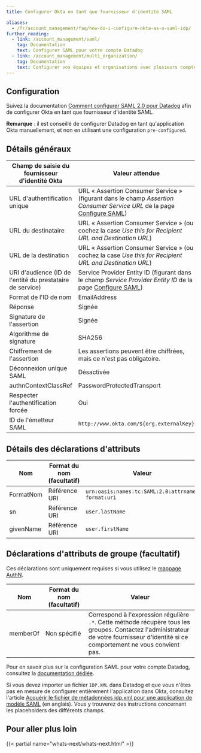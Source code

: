```yaml
---
title: Configurer Okta en tant que fournisseur d'identité SAML

aliases:
  - /fr/account_management/faq/how-do-i-configure-okta-as-a-saml-idp/
further_reading:
  - link: /account_management/saml/
    tag: Documentation
    text: Configurer SAML pour votre compte Datadog
  - link: /account_management/multi_organization/
    tag: Documentation
    text: Configurer vos équipes et organisations avec plusieurs comptes
---
```

## Configuration

Suivez la documentation [Comment configurer SAML 2.0 pour Datadog][1] afin de configurer Okta en tant que fournisseur d'identité SAML.

**Remarque** : il est conseillé de configurer Datadog en tant qu'application Okta manuellement, et non en utilisant une configuration `pre-configured`.

## Détails généraux

| Champ de saisie du fournisseur d'identité Okta        | Valeur attendue                                                                                                                 |
|-----------------------------|--------------------------------------------------------------------------------------------------------------------------------|
| URL d'authentification unique          | URL « Assertion Consumer Service » (figurant dans le champ *Assertion Consumer Service URL* de la page [Configure SAML][2]) |
| URL du destinataire               | URL « Assertion Consumer Service » (ou cochez la case *Use this for Recipient URL and Destination URL*)                        |
| URL de la destination             | URL « Assertion Consumer Service » (ou cochez la case *Use this for Recipient URL and Destination URL*)                        |
| URI d'audience (ID de l'entité du prestataire de service) | Service Provider Entity ID (figurant dans le champ *Service Provider Entity ID* de la page [Configure SAML][2])         |
| Format de l'ID de nom              | EmailAddress                                                                                                                   |
| Réponse                    | Signée                                                                                                                         |
| Signature de l'assertion         | Signée                                                                                                                         |
| Algorithme de signature         | SHA256                                                                                                                         |
| Chiffrement de l'assertion        | Les assertions peuvent être chiffrées, mais ce n'est pas obligatoire.                                                     |
| Déconnexion unique SAML          | Désactivée                                                                                                                       |
| authnContextClassRef        | PasswordProtectedTransport                                                                                                     |
| Respecter l'authentification forcée  | Oui                                                                                                                            |
| ID de l'émetteur SAML              | `http://www.okta.com/${org.externalKey}`                                                                                       |

## Détails des déclarations d'attributs

| Nom       | Format du nom (facultatif) | Valeur                                             |
|------------|------------------------|---------------------------------------------------|
| FormatNom | Référence URI          | `urn:oasis:names:tc:SAML:2.0:attrname-format:uri` |
| sn         | Référence URI          | `user.lastName`                                   |
| givenName  | Référence URI          | `user.firstName`                                  |

## Déclarations d'attributs de groupe (facultatif)

Ces déclarations sont uniquement requises si vous utilisez le [mappage AuthN][3].

| Nom     | Format du nom (facultatif) | Valeur                                                                                                                     |
|----------|------------------------|---------------------------------------------------------------------------------------------------------------------------|
| memberOf | Non spécifié            | Correspond à l'expression régulière `.*`. Cette méthode récupère tous les groupes. Contactez l'administrateur de votre fournisseur d'identité si ce comportement ne vous convient pas. |


Pour en savoir plus sur la configuration SAML pour votre compte Datadog, consultez la [documentation dédiée][4].

Si vous devez importer un fichier `IDP.XML` dans Datadog et que vous n'êtes pas en mesure de configurer entièrement l'application dans Okta, consultez l'article [Acquérir le fichier de métadonnées idp.xml pour une application de modèle SAML][5] (en anglais). Vous y trouverez des instructions concernant les placeholders des différents champs.

## Pour aller plus loin

{{< partial name="whats-next/whats-next.html" >}}

[1]: https://saml-doc.okta.com/SAML_Docs/How-to-Configure-SAML-2.0-for-DataDog.html
[2]: https://app.datadoghq.com/saml/saml_setup
[3]: /fr/account_management/saml/#mapping-saml-attributes-to-datadog-roles
[4]: /fr/account_management/saml/
[5]: https://support.okta.com/help/s/article/How-do-we-download-the-IDP-XML-metadata-file-from-a-SAML-Template-App
